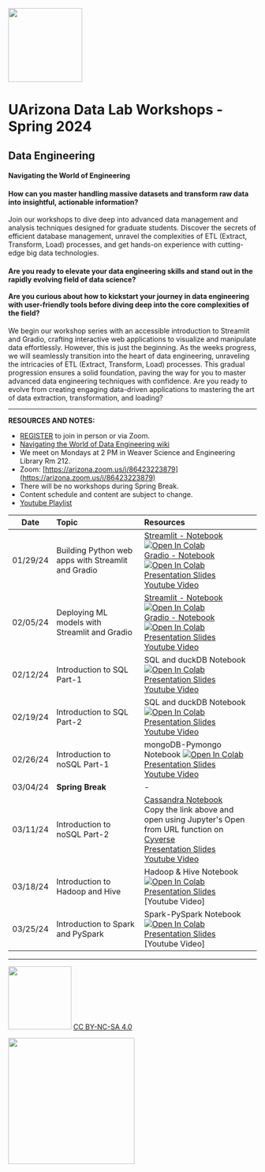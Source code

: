 <img src="https://github.com/clizarraga-UAD7/DataScienceLab/raw/main/images/UADLSquareLogo.png?raw=true" width=150>

# UArizona Data Lab Workshops - Spring 2024


## Data Engineering

#### Navigating the World of Engineering 

#### How can you master handling massive datasets and transform raw data into insightful, actionable information?

Join our workshops to dive deep into advanced data management and analysis techniques designed for graduate students. Discover the secrets of efficient database management, unravel the complexities of ETL (Extract, Transform, Load) processes, and get hands-on experience with cutting-edge big data technologies. 

#### Are you ready to elevate your data engineering skills and stand out in the rapidly evolving field of data science? <br> <br> Are you curious about how to kickstart your journey in data engineering with user-friendly tools before diving deep into the core complexities of the field?

 We begin our workshop series with an accessible introduction to Streamlit and Gradio, crafting interactive web applications to visualize and manipulate data effortlessly. However, this is just the beginning. As the weeks progress, we will seamlessly transition into the heart of data engineering, unraveling the intricacies of ETL (Extract, Transform, Load) processes. This gradual progression ensures a solid foundation, paving the way for you to master advanced data engineering techniques with confidence. Are you ready to evolve from creating engaging data-driven applications to mastering the art of data extraction, transformation, and loading?

***

**RESOURCES AND NOTES:**

* [REGISTER](https://uarizona.co1.qualtrics.com/jfe/form/SV_9mLQalGxqyBb7mK) to join in person or via Zoom.
* [Navigating the World of Data Engineering wiki](https://github.com/ua-datalab/DataEngineering/wiki)
* We meet on Mondays at 2 PM in Weaver Science and Engineering Library Rm 212.
* Zoom: [https://arizona.zoom.us/j/86423223879](https://arizona.zoom.us/j/86423223879)
* There will be no workshops during Spring Break.
* Content schedule and content are subject to change.
* [Youtube Playlist](https://youtube.com/playlist?list=PLohiBOvMMwCtY5ZvbUPTSgT5Tzv2TOytr&si=uYhm_E5HfpfnAjHt)

| Date |	Topic	| Resources
| :--: | :-- | :-- |
| 01/29/24	| Building Python web apps with Streamlit and Gradio|[Streamlit -  Notebook](https://colab.research.google.com/drive/1OvI9VEKUDIHCy3Qu1bOaf6mxkNPXzWgP) <a target="_blank" href="https://colab.research.google.com/github/ua-datalab/DataEngineering/blob/main/01_Workshop_Jan_29_2024_streamlit.ipynb"> <img src="https://colab.research.google.com/assets/colab-badge.svg" alt="Open In Colab"/> </a> <br>  [Gradio - Notebook ](https://colab.research.google.com/drive/1sKi2vpeXyvseWAWc_aU-Q2vwxx_JeTUp)  <a target="_blank" href="https://colab.research.google.com/github/ua-datalab/DataEngineering/blob/main/01_Workshop_Jan_29_2024_gradio.ipynb"> <img src="https://colab.research.google.com/assets/colab-badge.svg" alt="Open In Colab"/> </a> <br> [Presentation Slides](slides/01_29_streamlit_gradio_part-1.pdf) <br> [Youtube Video](https://www.youtube.com/watch?v=wx69LAdzprk) |
| 02/05/24	| Deploying ML models with Streamlit and Gradio | [Streamlit - Notebook](https://colab.research.google.com/drive/1ja3TjODBwDQtFBxWH72LQMNQw0_QWlKj?usp=sharing) <a target="_blank" href="https://colab.research.google.com/github/ua-datalab/DataEngineering/blob/main/02_Workshop_Feb_05_2024_streamlit.ipynb"> <img src="https://colab.research.google.com/assets/colab-badge.svg" alt="Open In Colab"/> </a> <br> [Gradio - Notebook](https://colab.research.google.com/drive/1es-RfRuIYIL1ZZMDFz4onaGpJ4bKGT6e?usp=sharing) <a target="_blank" href="https://colab.research.google.com/github/ua-datalab/DataEngineering/blob/main/02_Workshop_Feb_05_2024_gradio.ipynb"> <img src="https://colab.research.google.com/assets/colab-badge.svg" alt="Open In Colab"/> </a> <br> [Presentation Slides](slides/02_05_streamlit_gradio_part-2.pdf) <br> [Youtube Video](https://www.youtube.com/watch?v=8U-Bxxh0zpc) |
| 02/12/24	| Introduction to SQL Part-1	| SQL and duckDB Notebook <a target="_blank" href="https://colab.research.google.com/github/ua-datalab/DataEngineering/blob/main/03_Workshop_Feb_12_2024.ipynb"> <img  src="https://colab.research.google.com/assets/colab-badge.svg" alt="Open In Colab"/> </a> <br> [Presentation Slides](slides/02_12_intro_to_SQL.pdf) <br> [Youtube Video](https://www.youtube.com/watch?v=88vE9pGBKo8) |
| 02/19/24 |	Introduction to SQL Part-2	|	 SQL and duckDB Notebook <a target="_blank" href="https://colab.research.google.com/github/ua-datalab/DataEngineering/blob/main/04_Workshop_Feb_19_2024.ipynb"> <img src="https://colab.research.google.com/assets/colab-badge.svg" alt="Open In Colab"/> </a> <br> [Presentation Slides](slides/02_19_SQL_Part2.pdf) <br> [Youtube Video](https://www.youtube.com/watch?v=ijGoNIU8g0w) |
| 02/26/24	| Introduction to noSQL Part-1	| mongoDB-Pymongo Notebook <a target="_blank" href="https://colab.research.google.com/github/ua-datalab/DataEngineering/blob/main/05_Workshop_Feb_26_2024.ipynb"> <img src="https://colab.research.google.com/assets/colab-badge.svg" alt="Open In Colab"/> </a> <br> [Presentation Slides](02_26_NoSQL_Part1.pdf) <br> [Youtube Video](https://www.youtube.com/watch?v=E98M-iIgISE)
| 03/04/24	| 	**Spring Break** |	-	|
| 03/11/24	| Introduction to noSQL Part-2 |	[Cassandra Notebook](https://raw.githubusercontent.com/ua-datalab/DataEngineering/main/06_Workshop_Mar_11_2024.ipynb) <br> Copy the link above and open using Jupyter's Open from URL function on [Cyverse](https://de.cyverse.org/) <br> [Presentation Slides](03_11_NoSQL_Part2.pdf) <br> [Youtube Video](https://www.youtube.com/watch?v=-suIRWLyh0k)
| 03/18/24 |	Introduction to Hadoop and Hive   	|	Hadoop & Hive Notebook <a target="_blank" href="https://colab.research.google.com/github/ua-datalab/DataEngineering/blob/main/07_Workshop_Mar_18_2024.ipynb"> <img src="https://colab.research.google.com/assets/colab-badge.svg" alt="Open In Colab"/> </a> <br> [Presentation Slides](03_18_HadoopHive.pdf) <br> [Youtube Video]
| 03/25/24 | 	Introduction to Spark and PySpark | Spark-PySpark Notebook <a target="_blank" href="https://colab.research.google.com/github/ua-datalab/DataEngineering/blob/main/08_Workshop_Mar_25_2024.ipynb"> <img src="https://colab.research.google.com/assets/colab-badge.svg" alt="Open In Colab"/> </a><br> [Presentation Slides](03_25_SparkPySpark.pdf) <br> [Youtube Video]

***

<img src="https://mirrors.creativecommons.org/presskit/buttons/88x31/png/by-nc-sa.png" width="128">  [CC BY-NC-SA 4.0](https://creativecommons.org/licenses/by-nc-sa/4.0/)

[<img src="https://datascience.arizona.edu/sites/default/files/Data%20Science%20Institute_Webheader%20%281%29.svg" width="256">](https://datascience.arizona.edu) 
